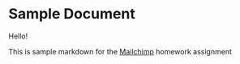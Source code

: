 ﻿# Sample Document

Hello!

This is sample markdown for the [Mailchimp](https://www.mailchimp.com) homework assignment
